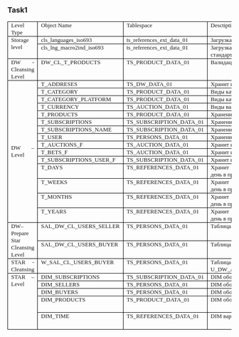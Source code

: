### Task1

<table style="width:100.0%;border-collapse:collapse;border:none;">
    <tbody>
        <tr>
            <td style="width: 9.68%;border: 1pt solid windowtext;padding: 0in 5.4pt;vertical-align: top;">
                <p style='margin:0in;margin-bottom:.0001pt;text-align:justify;font-size:16px;font-family:"Cambria",serif;'><span style="font-size:13px;">Level Type</span></p>
            </td>
            <td style="width: 23.74%;border-top: 1pt solid windowtext;border-right: 1pt solid windowtext;border-bottom: 1pt solid windowtext;border-image: initial;border-left: none;padding: 0in 5.4pt;vertical-align: top;">
                <p style='margin:0in;margin-bottom:.0001pt;text-align:justify;font-size:16px;font-family:"Cambria",serif;'><span style="font-size:13px;">Object Name</span></p>
            </td>
            <td style="width: 24.44%;border-top: 1pt solid windowtext;border-right: 1pt solid windowtext;border-bottom: 1pt solid windowtext;border-image: initial;border-left: none;padding: 0in 5.4pt;vertical-align: top;">
                <p style='margin:0in;margin-bottom:.0001pt;text-align:justify;font-size:16px;font-family:"Cambria",serif;'><span style="font-size:13px;">Tablespace</span></p>
            </td>
            <td style="width: 42.12%;border-top: 1pt solid windowtext;border-right: 1pt solid windowtext;border-bottom: 1pt solid windowtext;border-image: initial;border-left: none;padding: 0in 5.4pt;vertical-align: top;">
                <p style='margin:0in;margin-bottom:.0001pt;text-align:justify;font-size:16px;font-family:"Cambria",serif;'><span style="font-size:13px;">Desctiption</span></p>
            </td>
        </tr>
        <tr>
            <td rowspan="2" style="width: 9.68%;border-right: 1pt solid windowtext;border-bottom: 1pt solid windowtext;border-left: 1pt solid windowtext;border-image: initial;border-top: none;padding: 0in 5.4pt;vertical-align: top;">
                <p style='margin:0in;margin-bottom:.0001pt;text-align:justify;font-size:16px;font-family:"Cambria",serif;'><span style="font-size:13px;">Storage level</span></p>
            </td>
            <td style="width: 23.74%;border-top: none;border-left: none;border-bottom: 1pt solid windowtext;border-right: 1pt solid windowtext;padding: 0in 5.4pt;vertical-align: top;">
                <p style='margin:0in;margin-bottom:.0001pt;text-align:justify;font-size:16px;font-family:"Cambria",serif;'><span style="font-size:13px;">cls_languages_iso693</span></p>
            </td>
            <td style="width: 24.44%;border-top: none;border-left: none;border-bottom: 1pt solid windowtext;border-right: 1pt solid windowtext;padding: 0in 5.4pt;vertical-align: top;">
                <p style='margin:0in;margin-bottom:.0001pt;text-align:justify;font-size:16px;font-family:"Cambria",serif;'><span style="font-size:13px;">ts_references_ext_data_01</span></p>
            </td>
            <td style="width: 42.12%;border-top: none;border-left: none;border-bottom: 1pt solid windowtext;border-right: 1pt solid windowtext;padding: 0in 5.4pt;vertical-align: top;">
                <p style='margin:0in;margin-bottom:.0001pt;text-align:justify;font-size:16px;font-family:"Cambria",serif;'><span style="font-size:13px;">Загрузка наименований стран стандарта&nbsp;</span><span style="font-size:13px;">ISO</span><span style="font-size:13px;">&nbsp;693</span></p>
            </td>
        </tr>
        <tr>
            <td style="width: 23.74%;border-top: none;border-left: none;border-bottom: 1pt solid windowtext;border-right: 1pt solid windowtext;padding: 0in 5.4pt;vertical-align: top;">
                <p style='margin:0in;margin-bottom:.0001pt;text-align:justify;font-size:16px;font-family:"Cambria",serif;'><span style="font-size:13px;">cls_lng_macro2ind_iso693</span></p>
            </td>
            <td style="width: 24.44%;border-top: none;border-left: none;border-bottom: 1pt solid windowtext;border-right: 1pt solid windowtext;padding: 0in 5.4pt;vertical-align: top;">
                <p style='margin:0in;margin-bottom:.0001pt;text-align:justify;font-size:16px;font-family:"Cambria",serif;'><span style="font-size:13px;">ts_references_ext_data_01</span></p>
            </td>
            <td style="width: 42.12%;border-top: none;border-left: none;border-bottom: 1pt solid windowtext;border-right: 1pt solid windowtext;padding: 0in 5.4pt;vertical-align: top;">
                <p style='margin:0in;margin-bottom:.0001pt;text-align:justify;font-size:16px;font-family:"Cambria",serif;'><span style="font-size:13px;">Загрузка коротких наименований стран стандарта&nbsp;</span><span style="font-size:13px;">ISO</span><span style="font-size:13px;">&nbsp;693</span></p>
            </td>
        </tr>
        <tr>
            <td style="width: 9.68%;border-right: 1pt solid windowtext;border-bottom: 1pt solid windowtext;border-left: 1pt solid windowtext;border-image: initial;border-top: none;padding: 0in 5.4pt;vertical-align: top;">
                <p style='margin:0in;margin-bottom:.0001pt;text-align:justify;font-size:16px;font-family:"Cambria",serif;'><span style="font-size:13px;">DW - Cleansing Level</span></p>
            </td>
            <td style="width: 23.74%;border-top: none;border-left: none;border-bottom: 1pt solid windowtext;border-right: 1pt solid windowtext;padding: 0in 5.4pt;vertical-align: top;">
                <p style='margin:0in;margin-bottom:.0001pt;text-align:justify;font-size:16px;font-family:"Cambria",serif;'><span style="font-size:13px;">DW_CL_T_PRODUCTS</span></p>
            </td>
            <td style="width: 24.44%;border-top: none;border-left: none;border-bottom: 1pt solid windowtext;border-right: 1pt solid windowtext;padding: 0in 5.4pt;vertical-align: top;">
                <p style='margin:0in;margin-bottom:.0001pt;text-align:justify;font-size:16px;font-family:"Cambria",serif;'><span style="font-size:13px;">TS_PRODUCT_DATA_01</span></p>
            </td>
            <td style="width: 42.12%;border-top: none;border-left: none;border-bottom: 1pt solid windowtext;border-right: 1pt solid windowtext;padding: 0in 5.4pt;vertical-align: top;">
                <p style='margin:0in;margin-bottom:.0001pt;text-align:justify;font-size:16px;font-family:"Cambria",serif;'><span style="font-size:13px;">Валидация записей и вычленение дубликатов</span></p>
            </td>
        </tr>
        <tr>
            <td rowspan="15" style="width:9.68%;border:solid windowtext 1.0pt;border-top:none;padding:0in 5.4pt 0in 5.4pt;">
                <p style='margin:0in;margin-bottom:.0001pt;text-align:justify;font-size:16px;font-family:"Cambria",serif;'><span style="font-size:13px;">DW &ndash; Level</span></p>
            </td>
            <td style="width: 23.74%;border-top: none;border-left: none;border-bottom: 1pt solid windowtext;border-right: 1pt solid windowtext;padding: 0in 5.4pt;vertical-align: top;">
                <p style='margin:0in;margin-bottom:.0001pt;text-align:justify;font-size:16px;font-family:"Cambria",serif;'><span style="font-size:13px;">T_ADDRES</span><span style="font-size:13px;">E</span><span style="font-size:13px;">S</span></p>
            </td>
            <td style="width: 24.44%;border-top: none;border-left: none;border-bottom: 1pt solid windowtext;border-right: 1pt solid windowtext;padding: 0in 5.4pt;vertical-align: top;">
                <p style='margin:0in;margin-bottom:.0001pt;text-align:justify;font-size:16px;font-family:"Cambria",serif;'><span style="font-size:13px;">TS_DW_DATA_01</span></p>
            </td>
            <td style="width: 42.12%;border-top: none;border-left: none;border-bottom: 1pt solid windowtext;border-right: 1pt solid windowtext;padding: 0in 5.4pt;vertical-align: top;">
                <p style='margin:0in;margin-bottom:.0001pt;text-align:justify;font-size:16px;font-family:"Cambria",serif;'><span style="font-size:13px;">Хранит информацию об адресе пользователя</span></p>
            </td>
        </tr>
        <tr>
            <td style="width: 23.74%;border-top: none;border-left: none;border-bottom: 1pt solid windowtext;border-right: 1pt solid windowtext;padding: 0in 5.4pt;vertical-align: top;">
                <p style='margin:0in;margin-bottom:.0001pt;text-align:justify;font-size:16px;font-family:"Cambria",serif;'><span style="font-size:13px;">T_CATEGORY</span></p>
            </td>
            <td style="width: 24.44%;border-top: none;border-left: none;border-bottom: 1pt solid windowtext;border-right: 1pt solid windowtext;padding: 0in 5.4pt;vertical-align: top;">
                <p style='margin:0in;margin-bottom:.0001pt;text-align:justify;font-size:16px;font-family:"Cambria",serif;'><span style="font-size:13px;">TS_PRODUCT_DATA_01</span></p>
            </td>
            <td style="width: 42.12%;border-top: none;border-left: none;border-bottom: 1pt solid windowtext;border-right: 1pt solid windowtext;padding: 0in 5.4pt;vertical-align: top;">
                <p style='margin:0in;margin-bottom:.0001pt;text-align:justify;font-size:16px;font-family:"Cambria",serif;'><span style="font-size:13px;">Виды категорий виртуальных вещей</span></p>
            </td>
        </tr>
        <tr>
            <td style="width: 23.74%;border-top: none;border-left: none;border-bottom: 1pt solid windowtext;border-right: 1pt solid windowtext;padding: 0in 5.4pt;vertical-align: top;">
                <p style='margin:0in;margin-bottom:.0001pt;text-align:justify;font-size:16px;font-family:"Cambria",serif;'><span style="font-size:13px;">T_CATEGORY_PLATFORM</span></p>
            </td>
            <td style="width: 24.44%;border-top: none;border-left: none;border-bottom: 1pt solid windowtext;border-right: 1pt solid windowtext;padding: 0in 5.4pt;vertical-align: top;">
                <p style='margin:0in;margin-bottom:.0001pt;text-align:justify;font-size:16px;font-family:"Cambria",serif;'><span style="font-size:13px;">TS_PRODUCT_DATA_01</span></p>
            </td>
            <td style="width: 42.12%;border-top: none;border-left: none;border-bottom: 1pt solid windowtext;border-right: 1pt solid windowtext;padding: 0in 5.4pt;vertical-align: top;">
                <p style='margin:0in;margin-bottom:.0001pt;text-align:justify;font-size:16px;font-family:"Cambria",serif;'><span style="font-size:13px;">Виды категорий платформ</span></p>
            </td>
        </tr>
        <tr>
            <td style="width: 23.74%;border-top: none;border-left: none;border-bottom: 1pt solid windowtext;border-right: 1pt solid windowtext;padding: 0in 5.4pt;vertical-align: top;">
                <p style='margin:0in;margin-bottom:.0001pt;text-align:justify;font-size:16px;font-family:"Cambria",serif;'><span style="font-size:13px;">T_CURRENCY</span></p>
            </td>
            <td style="width: 24.44%;border-top: none;border-left: none;border-bottom: 1pt solid windowtext;border-right: 1pt solid windowtext;padding: 0in 5.4pt;vertical-align: top;">
                <p style='margin:0in;margin-bottom:.0001pt;text-align:justify;font-size:16px;font-family:"Cambria",serif;'><span style="font-size:13px;">TS_AUCTION_DATA_01</span></p>
            </td>
            <td style="width: 42.12%;border-top: none;border-left: none;border-bottom: 1pt solid windowtext;border-right: 1pt solid windowtext;padding: 0in 5.4pt;vertical-align: top;">
                <p style='margin:0in;margin-bottom:.0001pt;text-align:justify;font-size:16px;font-family:"Cambria",serif;'><span style="font-size:13px;">Виды валют</span></p>
            </td>
        </tr>
        <tr>
            <td style="width: 23.74%;border-top: none;border-left: none;border-bottom: 1pt solid windowtext;border-right: 1pt solid windowtext;padding: 0in 5.4pt;vertical-align: top;">
                <p style='margin:0in;margin-bottom:.0001pt;text-align:justify;font-size:16px;font-family:"Cambria",serif;'><span style="font-size:13px;">T_PRODUCTS</span></p>
            </td>
            <td style="width: 24.44%;border-top: none;border-left: none;border-bottom: 1pt solid windowtext;border-right: 1pt solid windowtext;padding: 0in 5.4pt;vertical-align: top;">
                <p style='margin:0in;margin-bottom:.0001pt;text-align:justify;font-size:16px;font-family:"Cambria",serif;'><span style="font-size:13px;">TS_PRODUCT_DATA_01</span></p>
            </td>
            <td style="width: 42.12%;border-top: none;border-left: none;border-bottom: 1pt solid windowtext;border-right: 1pt solid windowtext;padding: 0in 5.4pt;vertical-align: top;">
                <p style='margin:0in;margin-bottom:.0001pt;text-align:justify;font-size:16px;font-family:"Cambria",serif;'><span style="font-size:13px;">Хранение карточек виртуальных вещей</span></p>
            </td>
        </tr>
        <tr>
            <td style="width: 23.74%;border-top: none;border-left: none;border-bottom: 1pt solid windowtext;border-right: 1pt solid windowtext;padding: 0in 5.4pt;vertical-align: top;">
                <p style='margin:0in;margin-bottom:.0001pt;text-align:justify;font-size:16px;font-family:"Cambria",serif;'><span style="font-size:13px;">T_SUBSCRIPTIONS</span></p>
            </td>
            <td style="width: 24.44%;border-top: none;border-left: none;border-bottom: 1pt solid windowtext;border-right: 1pt solid windowtext;padding: 0in 5.4pt;vertical-align: top;">
                <p style='margin:0in;margin-bottom:.0001pt;text-align:justify;font-size:16px;font-family:"Cambria",serif;'><span style="font-size:13px;">TS_SUBSCRIPTION_DATA_01</span></p>
            </td>
            <td style="width: 42.12%;border-top: none;border-left: none;border-bottom: 1pt solid windowtext;border-right: 1pt solid windowtext;padding: 0in 5.4pt;vertical-align: top;">
                <p style='margin:0in;margin-bottom:.0001pt;text-align:justify;font-size:16px;font-family:"Cambria",serif;'><span style="font-size:13px;">Хранение карточек подписок</span></p>
            </td>
        </tr>
        <tr>
            <td style="width: 23.74%;border-top: none;border-left: none;border-bottom: 1pt solid windowtext;border-right: 1pt solid windowtext;padding: 0in 5.4pt;vertical-align: top;">
                <p style='margin:0in;margin-bottom:.0001pt;text-align:justify;font-size:16px;font-family:"Cambria",serif;'><span style="font-size:13px;">T_SUBSCRIPTIONS_NAME</span></p>
            </td>
            <td style="width: 24.44%;border-top: none;border-left: none;border-bottom: 1pt solid windowtext;border-right: 1pt solid windowtext;padding: 0in 5.4pt;vertical-align: top;">
                <p style='margin:0in;margin-bottom:.0001pt;text-align:justify;font-size:16px;font-family:"Cambria",serif;'><span style="font-size:13px;">TS_SUBSCRIPTION_DATA_01</span></p>
            </td>
            <td style="width: 42.12%;border-top: none;border-left: none;border-bottom: 1pt solid windowtext;border-right: 1pt solid windowtext;padding: 0in 5.4pt;vertical-align: top;">
                <p style='margin:0in;margin-bottom:.0001pt;text-align:justify;font-size:16px;font-family:"Cambria",serif;'><span style="font-size:13px;">Хранение подписок пользователей</span></p>
            </td>
        </tr>
        <tr>
            <td style="width: 23.74%;border-top: none;border-left: none;border-bottom: 1pt solid windowtext;border-right: 1pt solid windowtext;padding: 0in 5.4pt;vertical-align: top;">
                <p style='margin:0in;margin-bottom:.0001pt;text-align:justify;font-size:16px;font-family:"Cambria",serif;'><span style="font-size:13px;">T_USER</span></p>
            </td>
            <td style="width: 24.44%;border-top: none;border-left: none;border-bottom: 1pt solid windowtext;border-right: 1pt solid windowtext;padding: 0in 5.4pt;vertical-align: top;">
                <p style='margin:0in;margin-bottom:.0001pt;text-align:justify;font-size:16px;font-family:"Cambria",serif;'><span style="font-size:13px;">TS_PERSONS_DATA_01</span></p>
            </td>
            <td style="width: 42.12%;border-top: none;border-left: none;border-bottom: 1pt solid windowtext;border-right: 1pt solid windowtext;padding: 0in 5.4pt;vertical-align: top;">
                <p style='margin:0in;margin-bottom:.0001pt;text-align:justify;font-size:16px;font-family:"Cambria",serif;'><span style="font-size:13px;">Хранение пользователей</span></p>
            </td>
        </tr>
        <tr>
            <td style="width: 23.74%;border-top: none;border-left: none;border-bottom: 1pt solid windowtext;border-right: 1pt solid windowtext;padding: 0in 5.4pt;vertical-align: top;">
                <p style='margin:0in;margin-bottom:.0001pt;text-align:justify;font-size:16px;font-family:"Cambria",serif;'><span style="font-size:13px;">T_AUCTIONS_F</span></p>
            </td>
            <td style="width: 24.44%;border-top: none;border-left: none;border-bottom: 1pt solid windowtext;border-right: 1pt solid windowtext;padding: 0in 5.4pt;vertical-align: top;">
                <p style='margin:0in;margin-bottom:.0001pt;text-align:justify;font-size:16px;font-family:"Cambria",serif;'><span style="font-size:13px;">TS_AUCTION_DATA_01</span></p>
            </td>
            <td style="width: 42.12%;border-top: none;border-left: none;border-bottom: 1pt solid windowtext;border-right: 1pt solid windowtext;padding: 0in 5.4pt;vertical-align: top;">
                <p style='margin:0in;margin-bottom:.0001pt;text-align:justify;font-size:16px;font-family:"Cambria",serif;'><span style="font-size:13px;">Хранит информацию об аукционах</span></p>
            </td>
        </tr>
        <tr>
            <td style="width: 23.74%;border-top: none;border-left: none;border-bottom: 1pt solid windowtext;border-right: 1pt solid windowtext;padding: 0in 5.4pt;vertical-align: top;">
                <p style='margin:0in;margin-bottom:.0001pt;text-align:justify;font-size:16px;font-family:"Cambria",serif;'><span style="font-size:13px;">T_BETS_F</span></p>
            </td>
            <td style="width: 24.44%;border-top: none;border-left: none;border-bottom: 1pt solid windowtext;border-right: 1pt solid windowtext;padding: 0in 5.4pt;vertical-align: top;">
                <p style='margin:0in;margin-bottom:.0001pt;text-align:justify;font-size:16px;font-family:"Cambria",serif;'><span style="font-size:13px;">TS_AUCTION_DATA_01</span></p>
            </td>
            <td style="width: 42.12%;border-top: none;border-left: none;border-bottom: 1pt solid windowtext;border-right: 1pt solid windowtext;padding: 0in 5.4pt;vertical-align: top;">
                <p style='margin:0in;margin-bottom:.0001pt;text-align:justify;font-size:16px;font-family:"Cambria",serif;'><span style="font-size:13px;">Хранит информацию о ставках на аукционах</span></p>
            </td>
        </tr>
        <tr>
            <td style="width: 23.74%;border-top: none;border-left: none;border-bottom: 1pt solid windowtext;border-right: 1pt solid windowtext;padding: 0in 5.4pt;vertical-align: top;">
                <p style='margin:0in;margin-bottom:.0001pt;text-align:justify;font-size:16px;font-family:"Cambria",serif;'><span style="font-size:13px;">T_SUBSCRIPTIONS_USER_F</span></p>
            </td>
            <td style="width: 24.44%;border-top: none;border-left: none;border-bottom: 1pt solid windowtext;border-right: 1pt solid windowtext;padding: 0in 5.4pt;vertical-align: top;">
                <p style='margin:0in;margin-bottom:.0001pt;text-align:justify;font-size:16px;font-family:"Cambria",serif;'><span style="font-size:13px;">TS_SUBSCRIPTION_DATA_01</span></p>
            </td>
            <td style="width: 42.12%;border-top: none;border-left: none;border-bottom: 1pt solid windowtext;border-right: 1pt solid windowtext;padding: 0in 5.4pt;vertical-align: top;">
                <p style='margin:0in;margin-bottom:.0001pt;text-align:justify;font-size:16px;font-family:"Cambria",serif;'><span style="font-size:13px;">Хранит информацию о подпиках пользователей</span></p>
            </td>
        </tr>
        <tr>
            <td style="width: 23.74%;border-top: none;border-left: none;border-bottom: 1pt solid windowtext;border-right: 1pt solid windowtext;padding: 0in 5.4pt;vertical-align: top;">
                <p style='margin:0in;margin-bottom:.0001pt;text-align:justify;font-size:16px;font-family:"Cambria",serif;'><span style="font-size:13px;">T</span><span style="font-size:13px;">_DAYS</span></p>
            </td>
            <td style="width: 24.44%;border-top: none;border-left: none;border-bottom: 1pt solid windowtext;border-right: 1pt solid windowtext;padding: 0in 5.4pt;vertical-align: top;">
                <p style='margin:0in;margin-bottom:.0001pt;text-align:justify;font-size:16px;font-family:"Cambria",serif;'><span style="font-size:13px;">TS_REFERENCES_DATA_01</span></p>
            </td>
            <td style="width: 42.12%;border-top: none;border-left: none;border-bottom: 1pt solid windowtext;border-right: 1pt solid windowtext;padding: 0in 5.4pt;vertical-align: top;">
                <p style='margin:0in;margin-bottom:.0001pt;text-align:justify;font-size:16px;font-family:"Cambria",serif;'><span style="font-size:13px;">Хранит вариации единицы информации календарный день в представлении &ldquo;день&rdquo;</span></p>
            </td>
        </tr>
        <tr>
            <td style="width: 23.74%;border-top: none;border-left: none;border-bottom: 1pt solid windowtext;border-right: 1pt solid windowtext;padding: 0in 5.4pt;vertical-align: top;">
                <p style='margin:0in;margin-bottom:.0001pt;text-align:justify;font-size:16px;font-family:"Cambria",serif;'><span style="font-size:13px;">T_WEEKS</span></p>
            </td>
            <td style="width: 24.44%;border-top: none;border-left: none;border-bottom: 1pt solid windowtext;border-right: 1pt solid windowtext;padding: 0in 5.4pt;vertical-align: top;">
                <p style='margin:0in;margin-bottom:.0001pt;text-align:justify;font-size:16px;font-family:"Cambria",serif;'><span style="font-size:13px;">TS_REFERENCES_DATA_01</span></p>
            </td>
            <td style="width: 42.12%;border-top: none;border-left: none;border-bottom: 1pt solid windowtext;border-right: 1pt solid windowtext;padding: 0in 5.4pt;vertical-align: top;">
                <p style='margin:0in;margin-bottom:.0001pt;text-align:justify;font-size:16px;font-family:"Cambria",serif;'><span style="font-size:13px;">Хранит вариации единицы информации календарный день в представлении &ldquo;неделя&rdquo;</span></p>
            </td>
        </tr>
        <tr>
            <td style="width: 23.74%;border-top: none;border-left: none;border-bottom: 1pt solid windowtext;border-right: 1pt solid windowtext;padding: 0in 5.4pt;vertical-align: top;">
                <p style='margin:0in;margin-bottom:.0001pt;text-align:justify;font-size:16px;font-family:"Cambria",serif;'><span style="font-size:13px;">T_MONTHS</span></p>
            </td>
            <td style="width: 24.44%;border-top: none;border-left: none;border-bottom: 1pt solid windowtext;border-right: 1pt solid windowtext;padding: 0in 5.4pt;vertical-align: top;">
                <p style='margin:0in;margin-bottom:.0001pt;text-align:justify;font-size:16px;font-family:"Cambria",serif;'><span style="font-size:13px;">TS_REFERENCES_DATA_01</span></p>
            </td>
            <td style="width: 42.12%;border-top: none;border-left: none;border-bottom: 1pt solid windowtext;border-right: 1pt solid windowtext;padding: 0in 5.4pt;vertical-align: top;">
                <p style='margin:0in;margin-bottom:.0001pt;text-align:justify;font-size:16px;font-family:"Cambria",serif;'><span style="font-size:13px;">Хранит вариации единицы информации календарный день в представлении &ldquo;месяц&rdquo;</span></p>
            </td>
        </tr>
        <tr>
            <td style="width: 23.74%;border-top: none;border-left: none;border-bottom: 1pt solid windowtext;border-right: 1pt solid windowtext;padding: 0in 5.4pt;vertical-align: top;">
                <p style='margin:0in;margin-bottom:.0001pt;text-align:justify;font-size:16px;font-family:"Cambria",serif;'><span style="font-size:13px;">T_YEARS</span></p>
            </td>
            <td style="width: 24.44%;border-top: none;border-left: none;border-bottom: 1pt solid windowtext;border-right: 1pt solid windowtext;padding: 0in 5.4pt;vertical-align: top;">
                <p style='margin:0in;margin-bottom:.0001pt;text-align:justify;font-size:16px;font-family:"Cambria",serif;'><span style="font-size:13px;">TS_REFERENCES_DATA_01</span></p>
            </td>
            <td style="width: 42.12%;border-top: none;border-left: none;border-bottom: 1pt solid windowtext;border-right: 1pt solid windowtext;padding: 0in 5.4pt;vertical-align: top;">
                <p style='margin:0in;margin-bottom:.0001pt;text-align:justify;font-size:16px;font-family:"Cambria",serif;'><span style="font-size:13px;">Хранит вариации единицы информации календарный день в представлении &ldquo;год&rdquo;</span></p>
            </td>
        </tr>
        <tr>
            <td rowspan="2" style="width: 9.68%;border-right: 1pt solid windowtext;border-bottom: 1pt solid windowtext;border-left: 1pt solid windowtext;border-image: initial;border-top: none;padding: 0in 5.4pt;vertical-align: top;">
                <p style='margin:0in;margin-bottom:.0001pt;text-align:justify;font-size:16px;font-family:"Cambria",serif;'><span style="font-size:13px;">DW&ndash; Prepare Star Cleansing Level</span></p>
            </td>
            <td style="width: 23.74%;border-top: none;border-left: none;border-bottom: 1pt solid windowtext;border-right: 1pt solid windowtext;padding: 0in 5.4pt;vertical-align: top;">
                <p style='margin:0in;margin-bottom:.0001pt;text-align:justify;font-size:16px;font-family:"Cambria",serif;'><span style="font-size:13px;">SAL_DW_CL_USERS_SELLER</span></p>
            </td>
            <td style="width: 24.44%;border-top: none;border-left: none;border-bottom: 1pt solid windowtext;border-right: 1pt solid windowtext;padding: 0in 5.4pt;vertical-align: top;">
                <p style='margin:0in;margin-bottom:.0001pt;text-align:justify;font-size:16px;font-family:"Cambria",serif;'><span style="font-size:13px;">TS_PERSONS_DATA_01</span></p>
            </td>
            <td style="width: 42.12%;border-top: none;border-left: none;border-bottom: 1pt solid windowtext;border-right: 1pt solid windowtext;padding: 0in 5.4pt;vertical-align: top;">
                <p style='margin:0in;margin-bottom:.0001pt;text-align:justify;font-size:16px;font-family:"Cambria",serif;'><span style="font-size:13px;">Таблица продавцов</span></p>
            </td>
        </tr>
        <tr>
            <td style="width: 23.74%;border-top: none;border-left: none;border-bottom: 1pt solid windowtext;border-right: 1pt solid windowtext;padding: 0in 5.4pt;vertical-align: top;">
                <p style='margin:0in;margin-bottom:.0001pt;text-align:justify;font-size:16px;font-family:"Cambria",serif;'><span style="font-size:13px;">SAL_DW_CL_USERS_BUYER</span></p>
            </td>
            <td style="width: 24.44%;border-top: none;border-left: none;border-bottom: 1pt solid windowtext;border-right: 1pt solid windowtext;padding: 0in 5.4pt;vertical-align: top;">
                <p style='margin:0in;margin-bottom:.0001pt;text-align:justify;font-size:16px;font-family:"Cambria",serif;'><span style="font-size:13px;">TS_PERSONS_DATA_01</span></p>
            </td>
            <td style="width: 42.12%;border-top: none;border-left: none;border-bottom: 1pt solid windowtext;border-right: 1pt solid windowtext;padding: 0in 5.4pt;vertical-align: top;">
                <p style='margin:0in;margin-bottom:.0001pt;text-align:justify;font-size:16px;font-family:"Cambria",serif;'><span style="font-size:13px;">Таблица покупателей</span></p>
            </td>
        </tr>
        <tr>
            <td style="width: 9.68%;border-right: 1pt solid windowtext;border-bottom: 1pt solid windowtext;border-left: 1pt solid windowtext;border-image: initial;border-top: none;padding: 0in 5.4pt;vertical-align: top;">
                <p style='margin:0in;margin-bottom:.0001pt;text-align:justify;font-size:16px;font-family:"Cambria",serif;'><span style="font-size:13px;">STAR - Cleansing</span></p>
            </td>
            <td style="width: 23.74%;border-top: none;border-left: none;border-bottom: 1pt solid windowtext;border-right: 1pt solid windowtext;padding: 0in 5.4pt;vertical-align: top;">
                <p style='margin:0in;margin-bottom:.0001pt;text-align:justify;font-size:16px;font-family:"Cambria",serif;'><span style="font-size:13px;">W_SAL_CL_USERS_BUYER</span></p>
            </td>
            <td style="width: 24.44%;border-top: none;border-left: none;border-bottom: 1pt solid windowtext;border-right: 1pt solid windowtext;padding: 0in 5.4pt;vertical-align: top;">
                <p style='margin:0in;margin-bottom:.0001pt;text-align:justify;font-size:16px;font-family:"Cambria",serif;'><span style="font-size:13px;">TS_PERSONS_DATA_01</span></p>
            </td>
            <td style="width: 42.12%;border-top: none;border-left: none;border-bottom: 1pt solid windowtext;border-right: 1pt solid windowtext;padding: 0in 5.4pt;vertical-align: top;">
                <p style='margin:0in;margin-bottom:.0001pt;text-align:justify;font-size:16px;font-family:"Cambria",serif;'><span style="font-size:13px;">Таблица покупателей, которые завершены U_DW_AUCTIONS.T_AUCTIONS_F.COMPLETE=</span><span style="font-size:13px;">TRUE</span></p>
            </td>
        </tr>
        <tr>
            <td rowspan="5" style="width: 9.68%;border-right: 1pt solid windowtext;border-bottom: 1pt solid windowtext;border-left: 1pt solid windowtext;border-image: initial;border-top: none;padding: 0in 5.4pt;vertical-align: top;">
                <p style='margin:0in;margin-bottom:.0001pt;text-align:justify;font-size:16px;font-family:"Cambria",serif;'><span style="font-size:13px;">STAR &ndash; Level</span></p>
            </td>
            <td style="width: 23.74%;border-top: none;border-left: none;border-bottom: 1pt solid windowtext;border-right: 1pt solid windowtext;padding: 0in 5.4pt;vertical-align: top;">
                <p style='margin:0in;margin-bottom:.0001pt;text-align:justify;font-size:16px;font-family:"Cambria",serif;'><span style="font-size:13px;">DIM_SUBSCRIPTIONS</span></p>
            </td>
            <td style="width: 24.44%;border-top: none;border-left: none;border-bottom: 1pt solid windowtext;border-right: 1pt solid windowtext;padding: 0in 5.4pt;vertical-align: top;">
                <p style='margin:0in;margin-bottom:.0001pt;text-align:justify;font-size:16px;font-family:"Cambria",serif;'><span style="font-size:13px;">TS_SUBSCRIPTION_DATA_01</span></p>
            </td>
            <td style="width: 42.12%;border-top: none;border-left: none;border-bottom: 1pt solid windowtext;border-right: 1pt solid windowtext;padding: 0in 5.4pt;vertical-align: top;">
                <p style='margin:0in;margin-bottom:.0001pt;text-align:justify;font-size:16px;font-family:"Cambria",serif;'><span style="font-size:13px;">DIM</span><span style="font-size:13px;">&nbsp;обобщенной информации о карточках подписок</span></p>
            </td>
        </tr>
        <tr>
            <td style="width: 23.74%;border-top: none;border-left: none;border-bottom: 1pt solid windowtext;border-right: 1pt solid windowtext;padding: 0in 5.4pt;vertical-align: top;">
                <p style='margin:0in;margin-bottom:.0001pt;text-align:justify;font-size:16px;font-family:"Cambria",serif;'><span style="font-size:13px;">DIM_</span><span style="font-size:13px;">SELLER</span><span style="font-size:13px;">S</span></p>
            </td>
            <td style="width: 24.44%;border-top: none;border-left: none;border-bottom: 1pt solid windowtext;border-right: 1pt solid windowtext;padding: 0in 5.4pt;vertical-align: top;">
                <p style='margin:0in;margin-bottom:.0001pt;text-align:justify;font-size:16px;font-family:"Cambria",serif;'><span style="font-size:13px;">TS_PERSONS_DATA_01</span></p>
            </td>
            <td style="width: 42.12%;border-top: none;border-left: none;border-bottom: 1pt solid windowtext;border-right: 1pt solid windowtext;padding: 0in 5.4pt;vertical-align: top;">
                <p style='margin:0in;margin-bottom:.0001pt;text-align:justify;font-size:16px;font-family:"Cambria",serif;'><span style="font-size:13px;">DIM</span><span style="font-size:13px;">&nbsp;обобщенной информации о продавцах</span></p>
            </td>
        </tr>
        <tr>
            <td style="width: 23.74%;border-top: none;border-left: none;border-bottom: 1pt solid windowtext;border-right: 1pt solid windowtext;padding: 0in 5.4pt;vertical-align: top;">
                <p style='margin:0in;margin-bottom:.0001pt;text-align:justify;font-size:16px;font-family:"Cambria",serif;'><span style="font-size:13px;">DIM_</span><span style="font-size:13px;">BUYER</span><span style="font-size:13px;">S</span></p>
            </td>
            <td style="width: 24.44%;border-top: none;border-left: none;border-bottom: 1pt solid windowtext;border-right: 1pt solid windowtext;padding: 0in 5.4pt;vertical-align: top;">
                <p style='margin:0in;margin-bottom:.0001pt;text-align:justify;font-size:16px;font-family:"Cambria",serif;'><span style="font-size:13px;">TS_PERSONS_DATA_01</span></p>
            </td>
            <td style="width: 42.12%;border-top: none;border-left: none;border-bottom: 1pt solid windowtext;border-right: 1pt solid windowtext;padding: 0in 5.4pt;vertical-align: top;">
                <p style='margin:0in;margin-bottom:.0001pt;text-align:justify;font-size:16px;font-family:"Cambria",serif;'><span style="font-size:13px;">DIM</span><span style="font-size:13px;">&nbsp;обобщенной информации о покупателях</span></p>
            </td>
        </tr>
        <tr>
            <td style="width: 23.74%;border-top: none;border-left: none;border-bottom: 1pt solid windowtext;border-right: 1pt solid windowtext;padding: 0in 5.4pt;height: 27.85pt;vertical-align: top;">
                <p style='margin:0in;margin-bottom:.0001pt;text-align:justify;font-size:16px;font-family:"Cambria",serif;'><span style="font-size:13px;">DIM_PRODUCTS</span></p>
            </td>
            <td style="width: 24.44%;border-top: none;border-left: none;border-bottom: 1pt solid windowtext;border-right: 1pt solid windowtext;padding: 0in 5.4pt;height: 27.85pt;vertical-align: top;">
                <p style='margin:0in;margin-bottom:.0001pt;text-align:justify;font-size:16px;font-family:"Cambria",serif;'><span style="font-size:13px;">TS_PRODUCT_DATA_01</span></p>
            </td>
            <td style="width: 42.12%;border-top: none;border-left: none;border-bottom: 1pt solid windowtext;border-right: 1pt solid windowtext;padding: 0in 5.4pt;height: 27.85pt;vertical-align: top;">
                <p style='margin:0in;margin-bottom:.0001pt;text-align:justify;font-size:16px;font-family:"Cambria",serif;'><span style="font-size:13px;">DIM</span><span style="font-size:13px;">&nbsp;обобщенной информации о виртуальных вещах</span></p>
            </td>
        </tr>
        <tr>
            <td style="width: 23.74%;border-top: none;border-left: none;border-bottom: 1pt solid windowtext;border-right: 1pt solid windowtext;padding: 0in 5.4pt;height: 27.85pt;vertical-align: top;">
                <p style='margin:0in;margin-bottom:.0001pt;text-align:justify;font-size:16px;font-family:"Cambria",serif;'><span style="font-size:13px;">DIM_TIME</span></p>
            </td>
            <td style="width: 24.44%;border-top: none;border-left: none;border-bottom: 1pt solid windowtext;border-right: 1pt solid windowtext;padding: 0in 5.4pt;height: 27.85pt;vertical-align: top;">
                <p style='margin:0in;margin-bottom:.0001pt;text-align:justify;font-size:16px;font-family:"Cambria",serif;'><span style="font-size:13px;">TS_REFERENCES_DATA_01</span></p>
            </td>
            <td style="width: 42.12%;border-top: none;border-left: none;border-bottom: 1pt solid windowtext;border-right: 1pt solid windowtext;padding: 0in 5.4pt;height: 27.85pt;vertical-align: top;">
                <p style='margin:0in;margin-bottom:.0001pt;text-align:justify;font-size:16px;font-family:"Cambria",serif;'><span style="font-size:13px;">DIM</span><span style="font-size:13px;">&nbsp;вариаций единицы информации календарный день</span></p>
            </td>
        </tr>
    </tbody>
</table>